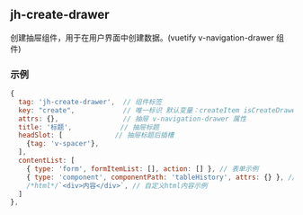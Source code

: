 ## jh-create-drawer

创建抽屉组件，用于在用户界面中创建数据。(vuetify v-navigation-drawer 组件)

### 示例
```javascript
{
  tag: 'jh-create-drawer',  // 组件标签
  key: "create",            // 唯一标识 默认变量：createItem isCreateDrawerShown   
  attrs: {},                // 抽屉 v-navigation-drawer 属性
  title: '标题',            // 抽屉标题
  headSlot: [             // 抽屉标题后插槽
    {tag: 'v-spacer'},
  ],
  contentList: [
    { type: 'form', formItemList: [], action: [] }, // 表单示例
    { type: 'component', componentPath: 'tableHistory', attrs: {} }, // 组件引用示例
    /*html*/`<div>内容</div>`, // 自定义html内容示例
  ]
},
```